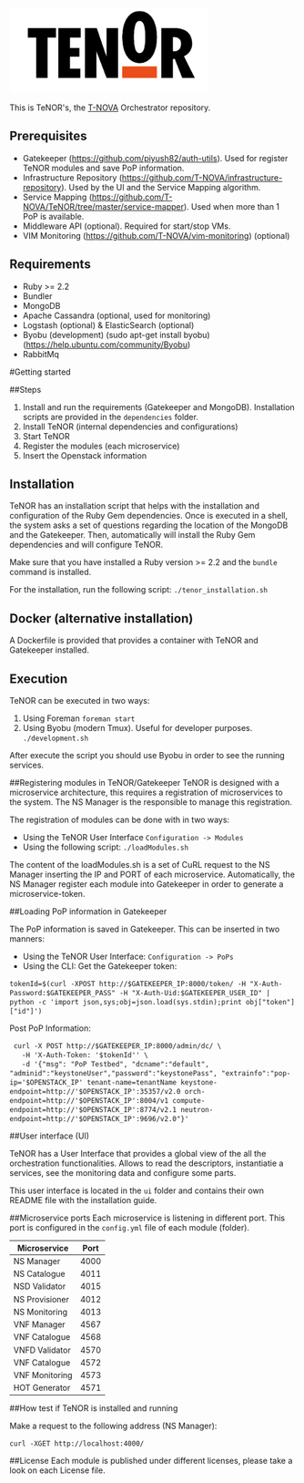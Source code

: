 <img src="./ui/app/images/tenor_logo.png" height=150 />

This is TeNOR's, the [T-NOVA](http://www.t-nova.eu) Orchestrator repository.

## Prerequisites
- Gatekeeper (https://github.com/piyush82/auth-utils). Used for register TeNOR modules and save PoP information.
- Infrastructure Repository (https://github.com/T-NOVA/infrastructure-repository). Used by the UI and the Service Mapping algorithm.
- Service Mapping (https://github.com/T-NOVA/TeNOR/tree/master/service-mapper). Used when more than 1 PoP is available.
- Middleware API (optional). Required for start/stop VMs.
- VIM Monitoring (https://github.com/T-NOVA/vim-monitoring) (optional)

## Requirements
- Ruby >= 2.2
- Bundler
- MongoDB
- Apache Cassandra (optional, used for monitoring)
- Logstash (optional) & ElasticSearch (optional)
- Byobu (development) (sudo apt-get install byobu) (https://help.ubuntu.com/community/Byobu)
- RabbitMq

#Getting started

##Steps

1. Install and run the requirements (Gatekeeper and MongoDB). Installation scripts are provided in the `dependencies` folder.
2. Install TeNOR (internal dependencies and configurations)
3. Start TeNOR
4. Register the modules (each microservice)
5. Insert the Openstack information

## Installation
TeNOR has an installation script that helps with the installation and configuration of the Ruby Gem dependencies. Once is executed in a shell, the system asks a set of questions regarding the location of the MongoDB and the Gatekeeper. Then, automatically will install the Ruby Gem dependencies and will configure TeNOR.

Make sure that you have installed a Ruby version >= 2.2 and the `bundle` command is installed.

For the installation, run the following script:
`./tenor_installation.sh`

## Docker (alternative installation)

A Dockerfile is provided that provides a container with TeNOR and Gatekeeper installed.

## Execution

TeNOR can be executed in two ways:
1. Using Foreman
`foreman start`
2. Using Byobu (modern Tmux). Useful for developer purposes.
`./development.sh`

After execute the script you should use Byobu in order to see the running services.

##Registering modules in TeNOR/Gatekeeper
TeNOR is designed with a microservice architecture, this requires a registration of microservices to the system. The NS Manager is the responsible to manage this registration.

The registration of modules can be done with in two ways:

 - Using the TeNOR User Interface
 `Configuration -> Modules`
 - Using the following script:
 `./loadModules.sh`

The content of the loadModules.sh is a set of CuRL request to the NS Manager inserting the IP and PORT of each microservice. Automatically, the NS Manager register each module into Gatekeeper in order to generate a microservice-token.

##Loading PoP information in Gatekeeper

The PoP information is saved in Gatekeeper. This can be inserted in two manners:

 - Using the TeNOR User Interface:
 `Configuration -> PoPs`
 - Using the CLI:
 Get the Gatekeeper token:

```
tokenId=$(curl -XPOST http://$GATEKEEPER_IP:8000/token/ -H "X-Auth-Password:$GATEKEEPER_PASS" -H "X-Auth-Uid:$GATEKEEPER_USER_ID" | python -c 'import json,sys;obj=json.load(sys.stdin);print obj["token"]["id"]')
```

Post PoP Information:
```
 curl -X POST http://$GATEKEEPER_IP:8000/admin/dc/ \
   -H 'X-Auth-Token: '$tokenId'' \
   -d '{"msg": "PoP Testbed", "dcname":"default", "adminid":"keystoneUser","password":"keystonePass", "extrainfo":"pop-ip='$OPENSTACK_IP' tenant-name=tenantName keystone-endpoint=http://'$OPENSTACK_IP':35357/v2.0 orch-endpoint=http://'$OPENSTACK_IP':8004/v1 compute-endpoint=http://'$OPENSTACK_IP':8774/v2.1 neutron-endpoint=http://'$OPENSTACK_IP':9696/v2.0"}'
```

##User interface (UI)

TeNOR has a User Interface that provides a global view of the all the orchestration functionalities. Allows to read the descriptors, instantiatie a services, see the monitoring data and configure some parts.

This user interface is located in the `ui` folder and contains their own README file with the installation guide.

##Microservice ports
Each microservice is listening in different port. This port is configured in the `config.yml` file of each module (folder).

| Microservice | Port |
|--------|--------|
|    NS Manager    |    4000    |
|    NS Catalogue    |    4011    |
|    NSD Validator   |    4015    |
|    NS Provisioner    |    4012    |
|    NS Monitoring    |    4013    |
|    VNF Manager    |    4567    |
|    VNF Catalogue    |    4568    |
|    VNFD Validator    |    4570    |
|    VNF Catalogue    |    4572    |
|    VNF Monitoring    |    4573    |
|    HOT Generator    |    4571    |

##How test if TeNOR is installed and running

Make a request to the following address (NS Manager):

```
curl -XGET http://localhost:4000/
```

##License
Each module is published under different licenses, please take a look on each License file.